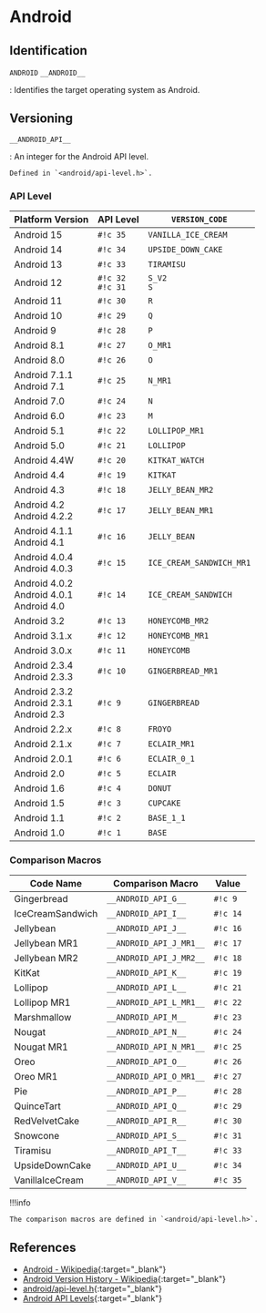 # Android

## Identification

`ANDROID`
`__ANDROID__`

:   Identifies the target operating system as Android.

## Versioning

`__ANDROID_API__`

:   An integer for the Android API level.

    Defined in `<android/api-level.h>`.

### API Level

| Platform Version                              | API Level            | `VERSION_CODE`           |
| --------------------------------------------- | -------------------- | ------------------------ |
| Android 15                                    | `#!c 35`             | `VANILLA_ICE_CREAM`      |
| Android 14                                    | `#!c 34`             | `UPSIDE_DOWN_CAKE`       |
| Android 13                                    | `#!c 33`             | `TIRAMISU`               |
| Android 12                                    | `#!c 32`<br>`#!c 31` | `S_V2`<br>`S`            |
| Android 11                                    | `#!c 30`             | `R`                      |
| Android 10                                    | `#!c 29`             | `Q`                      |
| Android 9                                     | `#!c 28`             | `P`                      |
| Android 8.1                                   | `#!c 27`             | `O_MR1`                  |
| Android 8.0                                   | `#!c 26`             | `O`                      |
| Android 7.1.1<br>Android 7.1                  | `#!c 25`             | `N_MR1`                  |
| Android 7.0                                   | `#!c 24`             | `N`                      |
| Android 6.0                                   | `#!c 23`             | `M`                      |
| Android 5.1                                   | `#!c 22`             | `LOLLIPOP_MR1`           |
| Android 5.0                                   | `#!c 21`             | `LOLLIPOP`               |
| Android 4.4W                                  | `#!c 20`             | `KITKAT_WATCH`           |
| Android 4.4                                   | `#!c 19`             | `KITKAT`                 |
| Android 4.3                                   | `#!c 18`             | `JELLY_BEAN_MR2`         |
| Android 4.2<br>Android 4.2.2                  | `#!c 17`             | `JELLY_BEAN_MR1`         |
| Android 4.1.1<br>Android 4.1                  | `#!c 16`             | `JELLY_BEAN`             |
| Android 4.0.4<br>Android 4.0.3                | `#!c 15`             | `ICE_CREAM_SANDWICH_MR1` |
| Android 4.0.2<br>Android 4.0.1<br>Android 4.0 | `#!c 14`             | `ICE_CREAM_SANDWICH`     |
| Android 3.2                                   | `#!c 13`             | `HONEYCOMB_MR2`          |
| Android 3.1.x                                 | `#!c 12`             | `HONEYCOMB_MR1`          |
| Android 3.0.x                                 | `#!c 11`             | `HONEYCOMB`              |
| Android 2.3.4<br>Android 2.3.3                | `#!c 10`             | `GINGERBREAD_MR1`        |
| Android 2.3.2<br>Android 2.3.1<br>Android 2.3 | `#!c 9`              | `GINGERBREAD`            |
| Android 2.2.x                                 | `#!c 8`              | `FROYO`                  |
| Android 2.1.x                                 | `#!c 7`              | `ECLAIR_MR1`             |
| Android 2.0.1                                 | `#!c 6`              | `ECLAIR_0_1`             |
| Android 2.0                                   | `#!c 5`              | `ECLAIR`                 |
| Android 1.6                                   | `#!c 4`              | `DONUT`                  |
| Android 1.5                                   | `#!c 3`              | `CUPCAKE`                |
| Android 1.1                                   | `#!c 2`              | `BASE_1_1`               |
| Android 1.0                                   | `#!c 1`              | `BASE`                   |

<!---
#### Normalized Versions

| `__ANDROID_API__` | Version |
| ----------------- | ------- |
| `#!c 35`          | 15.0.0  |
| `#!c 34`          | 14.0.0  |
| `#!c 33`          | 13.0.0  |
| `#!c 32`          | 12.0.1  |
| `#!c 31`          | 12.0.0  |
| `#!c 30`          | 11.0.0  |
| `#!c 29`          | 10.0.0  |
| `#!c 28`          | 9.0.0   |
| `#!c 27`          | 8.1.0   |
| `#!c 26`          | 8.0.0   |
| `#!c 25`          | 7.1.0   |
| `#!c 24`          | 7.0.0   |
| `#!c 23`          | 6.0.0   |
| `#!c 22`          | 5.1.0   |
| `#!c 21`          | 5.0.0   |
| `#!c 20`          | 4.4.1   |
| `#!c 19`          | 4.4.0   |
| `#!c 18`          | 4.3.0   |
| `#!c 17`          | 4.2.0   |
| `#!c 16`          | 4.1.0   |
| `#!c 15`          | 4.0.3   |
| `#!c 14`          | 4.0.0   |
| `#!c 13`          | 3.2.0   |
| `#!c 12`          | 3.1.0   |
| `#!c 11`          | 3.0.0   |
| `#!c 10`          | 2.3.3   |
| `#!c 9`           | 2.3.0   |
| `#!c 8`           | 2.2.0   |
| `#!c 7`           | 2.1.0   |
| `#!c 6`           | 2.0.1   |
| `#!c 5`           | 2.0.0   |
| `#!c 4`           | 1.6.0   |
| `#!c 3`           | 1.5.0   |
| `#!c 2`           | 1.1.0   |
| `#!c 1`           | 1.0.0   |
--->

### Comparison Macros

| Code Name        | Comparison Macro        | Value    |
| ---------------- | ----------------------- | -------- |
| Gingerbread      | `__ANDROID_API_G__`     | `#!c 9`  |
| IceCreamSandwich | `__ANDROID_API_I__`     | `#!c 14` |
| Jellybean        | `__ANDROID_API_J__`     | `#!c 16` |
| Jellybean MR1    | `__ANDROID_API_J_MR1__` | `#!c 17` |
| Jellybean MR2    | `__ANDROID_API_J_MR2__` | `#!c 18` |
| KitKat           | `__ANDROID_API_K__`     | `#!c 19` |
| Lollipop         | `__ANDROID_API_L__`     | `#!c 21` |
| Lollipop MR1     | `__ANDROID_API_L_MR1__` | `#!c 22` |
| Marshmallow      | `__ANDROID_API_M__`     | `#!c 23` |
| Nougat           | `__ANDROID_API_N__`     | `#!c 24` |
| Nougat MR1       | `__ANDROID_API_N_MR1__` | `#!c 25` |
| Oreo             | `__ANDROID_API_O__`     | `#!c 26` |
| Oreo MR1         | `__ANDROID_API_O_MR1__` | `#!c 27` |
| Pie              | `__ANDROID_API_P__`     | `#!c 28` |
| QuinceTart       | `__ANDROID_API_Q__`     | `#!c 29` |
| RedVelvetCake    | `__ANDROID_API_R__`     | `#!c 30` |
| Snowcone         | `__ANDROID_API_S__`     | `#!c 31` |
| Tiramisu         | `__ANDROID_API_T__`     | `#!c 33` |
| UpsideDownCake   | `__ANDROID_API_U__`     | `#!c 34` |
| VanillaIceCream  | `__ANDROID_API_V__`     | `#!c 35` |

!!!info

    The comparison macros are defined in `<android/api-level.h>`.

## References

- [Android - Wikipedia](https://en.wikipedia.org/wiki/Android_(operating_system)){:target="_blank"}
- [Android Version History - Wikipedia](https://en.wikipedia.org/wiki/Android_version_history){:target="_blank"}
- [android/api-level.h](https://android.googlesource.com/platform/bionic/+/master/libc/include/android/api-level.h#96){:target="_blank"}
- [Android API Levels](https://developer.android.com/guide/topics/manifest/uses-sdk-element#ApiLevels){:target="_blank"}
